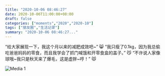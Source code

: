 ```yaml
---
title: "2020-10-06 08:46:27"
date: 2020-10-06T11:00:00+08:00
draft: false
categories: ["moments","2020","2020-10"]
tags: ["朋友圈","生活记录"]
summary: "2020-10-06 08:46:27..."
---
```


“给大家展现一下，我这个月以来的减肥成效吧~” 😸
“我只瘦了0.1kg，因为我总偷吃爸爸妈妈的零食，而且我学会了抓门喊饿和开零食盒的盖子。” 😼
“不许说人家像球哦~我只是秋天来了爆毛，这是虚胖~哼！” 😾

![Media 1](/Moments/photos/2020-10-06/202010060846270.jpg)

